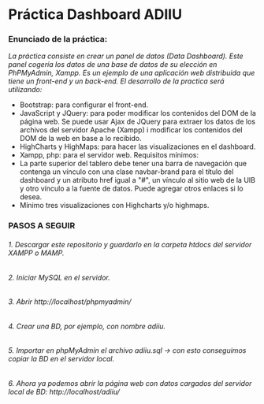 # Práctica Dashboard ADIIU
### Enunciado de la práctica:
_La práctica consiste en crear un panel de datos (Data Dashboard). Este panel
cogería los datos de una base de datos de su elección en PhPMyAdmin, Xampp. Es un ejemplo de
una aplicación web distribuida que tiene un front-end y un back-end.
El desarrollo de la practica será utilizando:_
 - Bootstrap: para configurar el front-end.
 - JavaScript y JQuery: para poder modificar los contenidos del DOM de la página web.
Se puede usar Ajax de JQuery para extraer los datos de
los archivos del servidor Apache (Xampp) i modificar los contenidos del DOM de la
web en base a lo recibido.
 - HighCharts y HighMaps: para hacer las visualizaciones en el dashboard.
 - Xampp, php: para el servidor web.
Requisitos mínimos:
 - La parte superior del tablero debe tener una barra
de navegación que contenga un vínculo con una clase navbar-brand para el título del
dashboard y un atributo href igual a "#", un vínculo al sitio web de la UIB y otro vínculo a
la fuente de datos. Puede agregar otros enlaces si lo desea.
 - Mínimo tres visualizaciones con Highcharts y/o highmaps.

### PASOS A SEGUIR
###### 1. Descargar este repositorio y guardarlo en la carpeta htdocs del servidor XAMPP o MAMP.
###### 2. Iniciar MySQL en el servidor.
###### 3. Abrir http://localhost/phpmyadmin/
###### 4. Crear una BD, por ejemplo, con nombre adiiu.
###### 5. Importar en phpMyAdmin el archivo adiiu.sql -> con esto conseguimos copiar la BD en el servidor local.
###### 6. Ahora ya podemos abrir la página web con datos cargados del servidor local de BD: http://localhost/adiiu/


